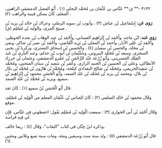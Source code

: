 ٣١٣٢ -** ق:** عَبَّاس بن عُثْمَان بن مُحَمَّد البجلي (١) ، أَبُو الفضل الدمشقي الراهبي، المعلم، كَانَ يسكن قينية والراهب (٢) .

**رَوَى عَن:** إِسْمَاعِيل بْن عياش (٣) ، وأيوب بْن سويد الرملي، وعراك بْن خالد بْن يزيد بْن صبيح المري، والوليد بْن مُسْلِم (ق) .

**رَوَى عَنه:** ابْن ماجه. وأَحْمَد بْن إِبْرَاهِيم الغساني، وأَحْمَد بْن عبد الوهاب بْن نجدة الحوطي، وأَحْمَد بْن عَلِي الأبار، وأحمد بْن المعلى بْن يَزِيد الْقَاضِي، وأَحْمَد بْن نصر بْن شاكر، وبقي بْن مخلد، والحسن بْن سفيان (٤) ، والحسين بْن إسحاق التستري، وزكريا بْن يحيى السجزي، وسعد بْن مُحَمَّد البيروتي، وسُلَيْمان بْن أيوب بْن حذلم، وعبد الباري بْن عَبد المَلِك الجسريني، وأَبُو زُرْعَة عَبْد الرَّحْمَنِ بْن عَمْرو الدمشقي، وعثمان بْن خرزاذ الأنطاكي، وعلي بْن الحسين بْن الجنيد الرازي، وعُمَر بْن سَعِيد بْن سنان المنجبي، ومُحَمَّد بْن سَعِيدالخريمي، ومُحَمَّد بْن صَالِح البغدادي كيلجة، ومُحَمَّد بْن هَارُون بْن مُحَمَّد بْن بكار بْن بلال، ومحمد بْن يزيد بْن مُحَمَّد بْن عَبْد الصمد، وأَبُو الْحَسَن محمود بْن إِبْرَاهِيم بْن سميع، ويزيد بْن مُحَمَّد بْن عَبْد الصمد.

قال أَبُو الْحَسَنِ بْنُ سميع (١) : كَانَ ثقة.

وَقَال محمود بْن خَالِد السلمي (٢) : كَانَ للعباس بْن عُثْمَان المعلم من الْوَلِيد بْن مُسْلِم، موقع.

وَقَال أَحْمَد بْن أَبي الحواري (٣) : سمعت الْوَلِيد بْن مُسْلِم يَقُول: احفظوني فِي عَبَّاس، فَإِن لي فِيهِ فراسة.

وذكره ابنُ حِبَّان في كتاب "الثقات"، وَقَال (٤) : ربما خالف.

قال أَبُو زُرْعَة الدمشقي (٥) : ولد سنة ست وسبعين ومئة، ومات سنة تسع وثلاثين ومئتين (٦) .